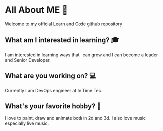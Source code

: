# All About ME :space_invader:
Welcome to my official Learn and Code github repository 

## What am I interested in learning? :mortar_board:
I am interested in learning ways that I can grow and I can become a leader and Senior Developer.

## What are you working on? :computer:
Currently I am DevOps engineer at In Time Tec.

## What's your favorite hobby? :art:
I love to paint, draw and animate both in 2d and 3d. I also love music especially live music.

